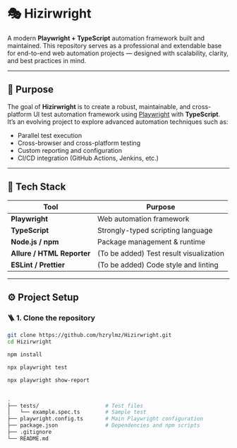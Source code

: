 # 🎭 Hizirwright

A modern **Playwright + TypeScript** automation framework built and maintained.
This repository serves as a professional and extendable base for end-to-end web automation projects — designed with scalability, clarity, and best practices in mind.

---

## 🧱 Purpose

The goal of **Hizirwright** is to create a robust, maintainable, and cross-platform UI test automation framework using [Playwright](https://playwright.dev/) with **TypeScript**.  
It’s an evolving project to explore advanced automation techniques such as:
- Parallel test execution  
- Cross-browser and cross-platform testing  
- Custom reporting and configuration  
- CI/CD integration (GitHub Actions, Jenkins, etc.)  

---

## 🧩 Tech Stack
| Tool | Purpose |
|------|----------|
| **Playwright** | Web automation framework |
| **TypeScript** | Strongly-typed scripting language |
| **Node.js / npm** | Package management & runtime |
| **Allure / HTML Reporter** | (To be added) Test result visualization |
| **ESLint / Prettier** | (To be added) Code style and linting |

---

## ⚙️ Project Setup

### 🪜 1. Clone the repository
```bash
git clone https://github.com/hzrylmz/Hizirwright.git
cd Hizirwright

npm install

npx playwright test

npx playwright show-report


.
├── tests/                     # Test files
│   └── example.spec.ts        # Sample test
├── playwright.config.ts       # Main Playwright configuration
├── package.json               # Dependencies and npm scripts
├── .gitignore
└── README.md

